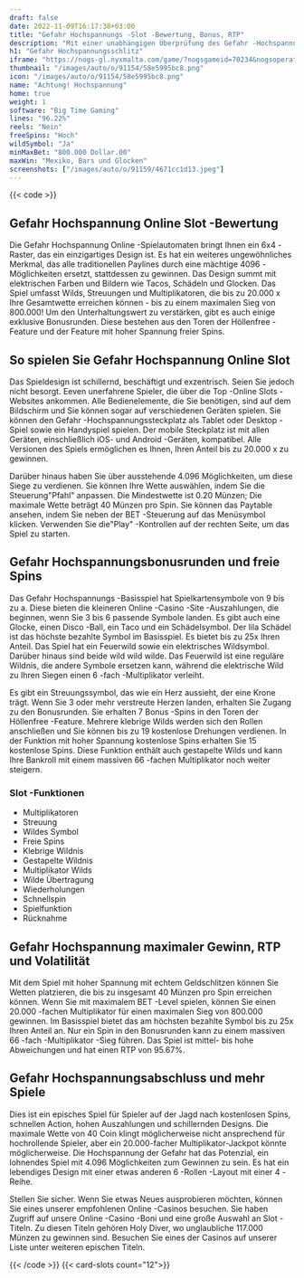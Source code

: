 ```yaml
---
draft: false
date: 2022-11-09T16:17:38+03:00
title: "Gefahr Hochspannungs -Slot -Bewertung, Bonus, RTP"
description: "Mit einer unabhängigen Überprüfung des Gefahr -Hochspannungsschlitzes aus Echtzeitspielen können Sie kostenlos oder echtes Geld spielen und hier einen Bonus erhalten!"
h1: "Gefahr Hochspannungsschlitz"
iframe: "https://nogs-gl.nyxmalta.com/game/?nogsgameid=70234&nogsoperatorid=169&nogscurrency=gbp&nogslang=en_us&nogsmode=demo&clienttype=html5&playslot=false"
thumbnail: "/images/auto/o/91154/58e5995bc8.png"
icon: "/images/auto/o/91154/58e5995bc8.png"
name: "Achtung! Hochspannung"
home: true
weight: 1
software: "Big Time Gaming"
lines: "96.22%"
reels: "Nein"
freeSpins: "Hoch"
wildSymbol: "Ja"
minMaxBet: "800.000 Dollar.00"
maxWin: "Mexiko, Bars und Glocken"
screenshots: ["/images/auto/o/91159/4671cc1d13.jpeg"]
---
```


{{< code >}}<h2>Gefahr Hochspannung Online Slot -Bewertung</h2><p>Die Gefahr Hochspannung Online -Spielautomaten bringt Ihnen ein 6x4 -Raster, das ein einzigartiges Design ist. Es hat ein weiteres ungewöhnliches Merkmal, das alle traditionellen Paylines durch eine mächtige 4096 -Möglichkeiten ersetzt, stattdessen zu gewinnen. Das Design summt mit elektrischen Farben und Bildern wie Tacos, Schädeln und Glocken. Das Spiel umfasst Wilds, Streuungen und Multiplikatoren, die bis zu 20.000 x Ihre Gesamtwette erreichen können - bis zu einem maximalen Sieg von 800.000! Um den Unterhaltungswert zu verstärken, gibt es auch einige exklusive Bonusrunden. Diese bestehen aus den Toren der Höllenfree -Feature und der Feature mit hoher Spannung freier Spins.</p><h2>So spielen Sie Gefahr Hochspannung Online Slot</h2><p>Das Spieldesign ist schillernd, beschäftigt und exzentrisch. Seien Sie jedoch nicht besorgt. Eeven unerfahrene Spieler, die über die Top -Online Slots -Websites ankommen. Alle Bedienelemente, die Sie benötigen, sind auf dem Bildschirm und Sie können sogar auf verschiedenen Geräten spielen. Sie können den Gefahr -Hochspannungssteckplatz als Tablet oder Desktop -Spiel sowie ein Handyspiel spielen. Der mobile Steckplatz ist mit allen Geräten, einschließlich iOS- und Android -Geräten, kompatibel. Alle Versionen des Spiels ermöglichen es Ihnen, Ihren Anteil bis zu 20.000 x zu gewinnen.</p><p>Darüber hinaus haben Sie über ausstehende 4.096 Möglichkeiten, um diese Siege zu verdienen. Sie können Ihre Wette auswählen, indem Sie die Steuerung"Pfahl" anpassen. Die Mindestwette ist 0.20 Münzen; Die maximale Wette beträgt 40 Münzen pro Spin. Sie können das Paytable ansehen, indem Sie neben der BET -Steuerung auf das Menüsymbol klicken. Verwenden Sie die"Play" -Kontrollen auf der rechten Seite, um das Spiel zu starten.</p><h2>Gefahr Hochspannungsbonusrunden und freie Spins</h2><p>Das Gefahr Hochspannungs -Basisspiel hat Spielkartensymbole von 9 bis zu a. Diese bieten die kleineren Online -Casino -Site -Auszahlungen, die beginnen, wenn Sie 3 bis 6 passende Symbole landen. Es gibt auch eine Glocke, einen Disco -Ball, ein Taco und ein Schädelsymbol. Der lila Schädel ist das höchste bezahlte Symbol im Basisspiel. Es bietet bis zu 25x Ihren Anteil. Das Spiel hat ein Feuerwild sowie ein elektrisches Wildsymbol. Darüber hinaus sind beide wild wild wilde. Das Feuerwild ist eine reguläre Wildnis, die andere Symbole ersetzen kann, während die elektrische Wild zu Ihren Siegen einen 6 -fach -Multiplikator verleiht.</p><p>Es gibt ein Streuungssymbol, das wie ein Herz aussieht, der eine Krone trägt. Wenn Sie 3 oder mehr verstreute Herzen landen, erhalten Sie Zugang zu den Bonusrunden. Sie erhalten 7 Bonus -Spins in den Toren der Höllenfree -Feature. Mehrere klebrige Wilds werden sich den Rollen anschließen und Sie können bis zu 19 kostenlose Drehungen verdienen. In der Funktion mit hoher Spannung kostenlose Spins erhalten Sie 15 kostenlose Spins. Diese Funktion enthält auch gestapelte Wilds und kann Ihre Bankroll mit einem massiven 66 -fachen Multiplikator noch weiter steigern.</p><h3>
Slot -Funktionen</h3><ul>
<li></span>
Multiplikatoren</li>
<li></span>
Streuung</li>
<li></span>
Wildes Symbol</li>
<li></span>
Freie Spins</li>
<li></span>
Klebrige Wildnis</li>
<li></span>
Gestapelte Wildnis</li>
<li></span>
Multiplikator Wilds</li>
<li></span>
Wilde Übertragung</li>
<li></span>
Wiederholungen</li>
<li></span>
Schnellspin</li>
<li></span>
Spielfunktion</li>
<li></span>
Rücknahme</li></ul><h2>Gefahr Hochspannung maximaler Gewinn, RTP und Volatilität</h2><p>Mit dem Spiel mit hoher Spannung mit echtem Geldschlitzen können Sie Wetten platzieren, die bis zu insgesamt 40 Münzen pro Spin erreichen können. Wenn Sie mit maximalem BET -Level spielen, können Sie einen 20.000 -fachen Multiplikator für einen maximalen Sieg von 800.000 gewinnen. Im Basisspiel bietet das am höchsten bezahlte Symbol bis zu 25x Ihren Anteil an. Nur ein Spin in den Bonusrunden kann zu einem massiven 66 -fach -Multiplikator -Sieg führen. Das Spiel ist mittel- bis hohe Abweichungen und hat einen RTP von 95.67%.</p><h2>Gefahr Hochspannungsabschluss und mehr Spiele</h2><p>Dies ist ein episches Spiel für Spieler auf der Jagd nach kostenlosen Spins, schnellen Action, hohen Auszahlungen und schillernden Designs. Die maximale Wette von 40 Coin klingt möglicherweise nicht ansprechend für hochrollende Spieler, aber ein 20.000-facher Multiplikator-Jackpot könnte möglicherweise. Die Hochspannung der Gefahr hat das Potenzial, ein lohnendes Spiel mit 4.096 Möglichkeiten zum Gewinnen zu sein. Es hat ein lebendiges Design mit einer etwas anderen 6 -Rollen -Layout mit einer 4 -Reihe.</p><p>Stellen Sie sicher. Wenn Sie etwas Neues ausprobieren möchten, können Sie eines unserer empfohlenen Online -Casinos besuchen. Sie haben Zugriff auf unsere Online -Casino -Boni und eine große Auswahl an Slot -Titeln. Zu diesen Titeln gehören Holy Diver, wo unglaubliche 117.000 Münzen zu gewinnen sind. Besuchen Sie eines der Casinos auf unserer Liste unter weiteren epischen Titeln.</p>{{< /code >}}
{{< card-slots count="12">}}